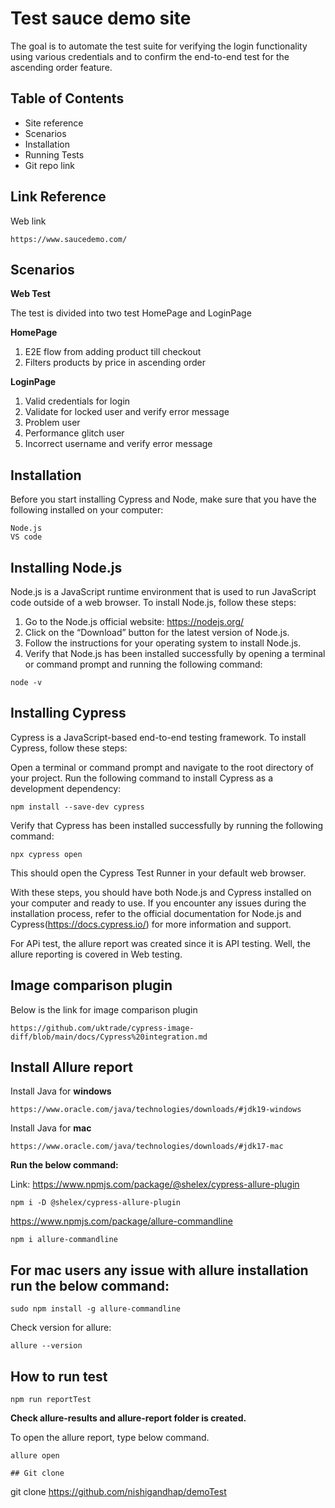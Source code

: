 
# Test sauce demo site

The goal is to automate the test suite for verifying the login functionality using various credentials and to confirm the end-to-end test for the ascending order feature.

## Table of Contents

* Site reference
* Scenarios
* Installation
* Running Tests
* Git repo link


## Link Reference

Web link

```
https://www.saucedemo.com/
```






## Scenarios

**Web Test**

The test is divided into two test HomePage and LoginPage

**HomePage**

1. E2E flow from adding product till checkout
2. Filters products by price in ascending order

**LoginPage**
1. Valid credentials for login
2. Validate for locked user and verify error message
3. Problem user
4. Performance glitch user
5. Incorrect username and verify error message






## Installation

Before you start installing Cypress and Node, make sure that you have the following installed on your computer:

```
Node.js
VS code
```
## Installing Node.js

Node.js is a JavaScript runtime environment that is used to run JavaScript code outside of a web browser. To install Node.js, follow these steps:

  1. Go to the Node.js official website: https://nodejs.org/
  2. Click on the “Download” button for the latest version of Node.js.
  3. Follow the instructions for your operating system to install Node.js.
  4. Verify that Node.js has been installed successfully by opening a terminal or command prompt and running the following command:

```
node -v
```
## Installing Cypress

Cypress is a JavaScript-based end-to-end testing framework. To install Cypress, follow these steps:

Open a terminal or command prompt and navigate to the root directory of your project.
Run the following command to install Cypress as a development dependency:

```
npm install --save-dev cypress
```
Verify that Cypress has been installed successfully by running the following command:
```
npx cypress open
```
This should open the Cypress Test Runner in your default web browser.

With these steps, you should have both Node.js and Cypress installed on your computer and ready to use. If you encounter any issues during the installation process, refer to the official documentation for Node.js and Cypress(https://docs.cypress.io/) for more information and support.


For APi test, the allure report was created since it is API testing. Well, the allure reporting is covered in Web testing.

## Image comparison plugin

Below is the link for image comparison plugin

```
https://github.com/uktrade/cypress-image-diff/blob/main/docs/Cypress%20integration.md

```

## Install Allure report

Install Java for **windows**
```
https://www.oracle.com/java/technologies/downloads/#jdk19-windows
```

Install Java for **mac**

```
https://www.oracle.com/java/technologies/downloads/#jdk17-mac
```

**Run the below command:**

Link: https://www.npmjs.com/package/@shelex/cypress-allure-plugin

```
npm i -D @shelex/cypress-allure-plugin
```

https://www.npmjs.com/package/allure-commandline
```
npm i allure-commandline
```

## For mac users any issue with allure installation run the below command:
```
sudo npm install -g allure-commandline
```
Check version for allure:

```
allure --version
```







## How to run test

```
npm run reportTest
```

**Check allure-results and allure-report folder is created.**

To open the allure report, type below command.

```
allure open

## Git clone
```
git clone  https://github.com/nishigandhap/demoTest
```